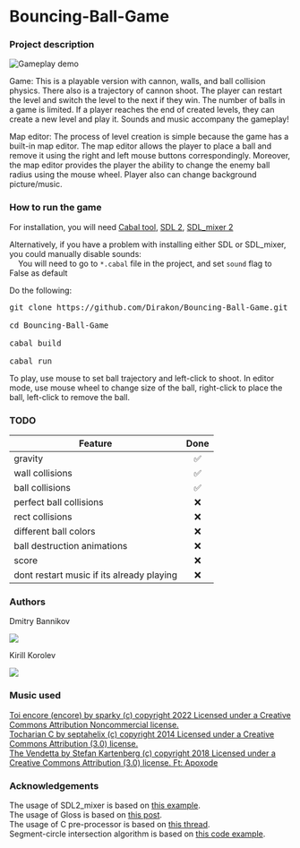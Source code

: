 # Bouncing-Ball-Game

### Project description

![Gameplay demo](https://user-images.githubusercontent.com/43912367/177056990-d6d74ae5-70e9-4bd2-9bb9-b523b5ca54b9.gif)

Game:
This is a playable version with cannon, walls, and ball collision physics. There also is a trajectory of cannon shoot.
The player can restart the level and switch the level to the next if they win. The number of balls in a game is limited. If a player reaches the end of created levels, they can create a new level and play it. Sounds and music accompany the gameplay!

Map editor:
The process of level creation is simple because the game has a built-in map editor. The map editor allows the player to place a ball and remove it using the right and left mouse buttons correspondingly. Moreover, the map editor provides the player the ability to change the enemy ball radius using the mouse wheel. Player also can change background picture/music. 


### How to run the game
For installation, you will need [Cabal tool](https://www.haskell.org/cabal/), [SDL 2](https://www.libsdl.org/download-2.0.php), [SDL_mixer 2](https://libsdl.org/projects/SDL_mixer/)

Alternatively, if you have a problem with installing either SDL or SDL_mixer, you could manually disable sounds:<br>
&nbsp;&nbsp;&nbsp;&nbsp;You will need to go to `*.cabal` file in the project, and set `sound` flag to False as default

Do the following:<br>
<pre>git clone https://github.com/Dirakon/Bouncing-Ball-Game.git<br>
cd Bouncing-Ball-Game<br>
cabal build<br>
cabal run</pre>

To play, use mouse to set ball trajectory and left-click to shoot.
In editor mode, use mouse wheel to change size of the ball, right-click to place the ball, left-click to remove the ball.

### TODO

| Feature                                      |    Done   | 
|----------------------------------------------|:---------:|
| gravity                                      |     ✅     |
| wall collisions                              |     ✅     |
| ball collisions                              |     ✅     |
| perfect ball collisions                      |     ❌     |
| rect collisions                              |     ❌     |
| different ball colors                        |     ❌     |
| ball destruction animations                  |     ❌     |
| score                                        |     ❌     |
| dont restart music if its already playing    |     ❌     |

### Authors

Dmitry Bannikov

[<img src="https://badges.aleen42.com/src/telegram.svg">](https://t.me/Dirak0n)

Kirill Korolev

[<img src="https://badges.aleen42.com/src/telegram.svg">](https://t.me/zaqbez39me)
  

### Music used

<a href = "http://dig.ccmixter.org/files/sparky/65096">Toi encore (encore) by sparky (c) copyright 2022 Licensed under a Creative Commons Attribution Noncommercial license.</a> <br/>
<a href = "http://dig.ccmixter.org/files/septahelix/33947">Tocharian C by septahelix (c) copyright 2014 Licensed under a Creative Commons Attribution (3.0) license.</a> <br/>
<a href = "http://dig.ccmixter.org/files/JeffSpeed68/58628">The Vendetta by Stefan Kartenberg (c) copyright 2018 Licensed under a Creative Commons Attribution (3.0) license. Ft: Apoxode</a> <br/>

### Acknowledgements
The usage of SDL2_mixer is based on [this example](https://gitlab.homotopic.tech/haskell/sdl2-mixer/-/blob/master/examples/Basic/Main.hs). <br>
The usage of Gloss is based on [this post](https://andrew.gibiansky.com/blog/haskell/haskell-gloss/). <br>
The usage of C pre-processor is based on [this thread](https://stackoverflow.com/questions/6361846/where-can-i-learn-about-ifdef). <br>
Segment-circle intersection algorithm is based on [this code example](https://rosettacode.org/wiki/Line_circle_intersection#Haskell). <br>

